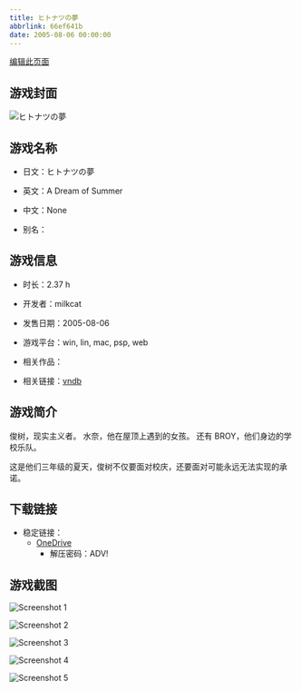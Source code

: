 ```yaml
---
title: ヒトナツの夢
abbrlink: 66ef641b
date: 2005-08-06 00:00:00
---
```

[编辑此页面](https://github.com/ACG-3/ADV3-source/blob/main/source/_posts/games/%E3%83%92%E3%83%88%E3%83%8A%E3%83%84%E3%81%AE%E5%A4%A2.md)

## 游戏封面

![ヒトナツの夢](https://pan.timero.xyz/d/onedrive/img_lib_001/%E3%83%92%E3%83%88%E3%83%8A%E3%83%84%E3%81%AE%E5%A4%A2_cover.avif)


## 游戏名称

- 日文：ヒトナツの夢
- 英文：A Dream of Summer
- 中文：None

- 别名：


## 游戏信息

- 时长：2.37 h
- 开发者：milkcat
- 发售日期：2005-08-06
- 游戏平台：win, lin, mac, psp, web
- 相关作品：

- 相关链接：[vndb](https://vndb.org/v61)


## 游戏简介

俊树，现实主义者。
水奈，他在屋顶上遇到的女孩。
还有 BROY，他们身边的学校乐队。

这是他们三年级的夏天，俊树不仅要面对校庆，还要面对可能永远无法实现的承诺。




## 下载链接

- 稳定链接：
    - [OneDrive](https://pan.timero.xyz/onedrive/adv_lib_001/%E3%83%92%E3%83%88%E3%83%8A%E3%83%84%E3%81%AE%E5%A4%A2)
        - 解压密码：ADV!



## 游戏截图


![Screenshot 1](https://pan.timero.xyz/d/onedrive/img_lib_001/%E3%83%92%E3%83%88%E3%83%8A%E3%83%84%E3%81%AE%E5%A4%A2_Screenshot_1.avif)

![Screenshot 2](https://pan.timero.xyz/d/onedrive/img_lib_001/%E3%83%92%E3%83%88%E3%83%8A%E3%83%84%E3%81%AE%E5%A4%A2_Screenshot_2.avif)

![Screenshot 3](https://pan.timero.xyz/d/onedrive/img_lib_001/%E3%83%92%E3%83%88%E3%83%8A%E3%83%84%E3%81%AE%E5%A4%A2_Screenshot_3.avif)

![Screenshot 4](https://pan.timero.xyz/d/onedrive/img_lib_001/%E3%83%92%E3%83%88%E3%83%8A%E3%83%84%E3%81%AE%E5%A4%A2_Screenshot_4.avif)

![Screenshot 5](https://pan.timero.xyz/d/onedrive/img_lib_001/%E3%83%92%E3%83%88%E3%83%8A%E3%83%84%E3%81%AE%E5%A4%A2_Screenshot_5.avif)


